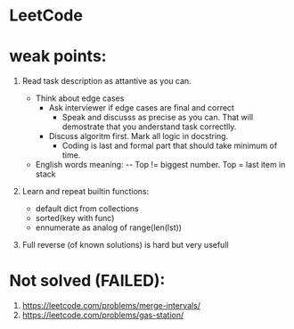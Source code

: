 # LeetCode

# weak points:

1) Read task description as attantive as you can.
	- Think about edge cases
		- Ask interviewer if edge cases are final and correct
			- Speak and discusss as precise as you can. That will demostrate that you anderstand task correctlly.
		- Discuss algoritm first. Mark all logic in docstring.
			- Coding is last and formal part that should take minimum of time.
	- English words meaning:
	-- Top != biggest number. Top = last item in stack

2) Learn and repeat builtin functions:
	- default dict from collections
	- sorted(key with func) 
	- ennumerate as analog of range(len(lst))

3) Full reverse (of known solutions) is hard but very usefull

# Not solved (FAILED):
 1) https://leetcode.com/problems/merge-intervals/
 2) https://leetcode.com/problems/gas-station/